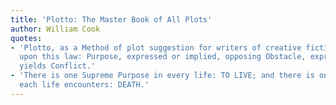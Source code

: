 ```yaml
---
title: 'Plotto: The Master Book of All Plots'
author: William Cook
quotes:
- 'Plotto, as a Method of plot suggestion for writers of creative fiction, is founded
  upon this law: Purpose, expressed or implied, opposing Obstacle, expressed or implied,
  yields Conflict.'
- 'There is one Supreme Purpose in every life: TO LIVE; and there is one Supreme Obstacle
  each life encounters: DEATH.'
---
```

